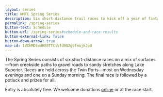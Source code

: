 ```yaml
---
layout: series
title: NMTC Spring Series
description: Six short-distance trail races to kick off a year of fantastic local trail running.
permalink: /spring-series
button-text: Schedule
button-url: /spring-series#schedule-and-race-results
button-external-link: false
button-down-arrow: true
map-id: 1VXhMDtwdH88TTCiVfd9G2g9fnujkJpU
---
```


The Spring Series consists of six short-distance races on a mix of surfaces—from creekside paths to gravel roads to sandy stretches along Lake Superior. Races are held across the Twin Ports—most on Wednesday evenings and one on a Sunday morning. The final race is followed by a potluck and prizes for all.

Entry is absolutely free. We welcome donations <a href="/donate">online</a> or at the race start.
